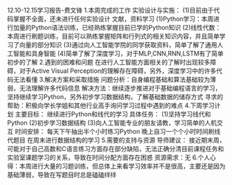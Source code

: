 12.10-12.15学习报告-费文锋
1.本周完成的工作
实验设计与实施：
(1)目前由于代码掌握不全面，还未进行任何实验设计
文献，资料学习
(1)Python学习：本周进行加量的Python语法训练，已经熟练掌握目前已学的Python知识
(2)线性代数：本周进行刷题训练，目前可以熟练掌握矩阵和行列式的相关知识内容，并且简单学习了向量的部分知识
(3)通过向人工智能学院的同学获取资料，简单了解了通用人工智能和具身智能
(4)简单了解了深度学习，对于MLP,CNN,RNN,LSTM有了简单初步的了解
2.遇到的困难和问题
在进行人工智能方面相关的了解时出现较多障碍，对于Active Visual Perception的理解存在障碍，另外，深度学习中的许多代码无法看懂
3.解决方案和采取措施
问题分析：自身编程基础和算法基础较为薄弱，无法理解许多代码信息
解决方法：继续逐步推进对于基础编程语言的学习，坚持继续学习Python，另外初步学习数据结构，了解基础数据的储存方式
寻求的帮助：积极向学长学姐和其他行业高手询问学习过程中遇到的难点
4.下周学习计划
主要目标：
继续进行Python和线代的学习
具体任务：
(1)坚持学习线代和Python
(2)初步学习数据结构
(3)向人工智能专业的朋友请教，学习简单的人机交互
时间安排：
每天下午抽出半个小时练习Python
晚上自习一个个小时时间刷线代题目
在周末进行数据结构的学习
5.需要的支持与资源
导师建议：
接近期末周，可能对于自己高数和C语言练习方面存在部分缺陷，无法正确分清目前课程任务和实验室课题学习的关系，导致在时间分配方面存在困惑
资源需求：无
6.个人心得：本周进行大量的习题训练，但总体上来看学习效率并不是很高，主要还是因为基础薄弱，导致在写题目时总是磕磕绊绊


